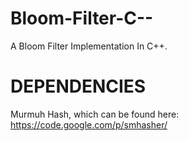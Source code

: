 Bloom-Filter-C--
================

A Bloom Filter Implementation In C++. 

DEPENDENCIES
============

Murmuh Hash, which can be found here: https://code.google.com/p/smhasher/
